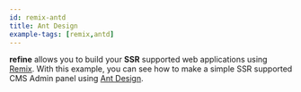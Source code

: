 ```yaml
---
id: remix-antd
title: Ant Design
example-tags: [remix,antd]
---
```


**refine** allows you to build your **SSR** supported web applications using [Remix](https://remix.run/). With this example, you can see how to make a simple SSR supported CMS Admin panel using [Ant Design](https://ant.design/).

<CodeSandboxExample path="with-remix-antd" />
